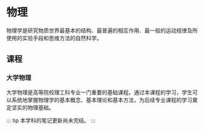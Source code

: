 # 物理

物理学是研究物质世界最基本的结构、最普遍的相互作用、最一般的运动规律及所使用的实验手段和思维方法的自然科学。

## 课程

### 大学物理

大学物理是高等院校理工科专业一门重要的基础课程。通过本课程的学习，学生可以系统地掌握物理学的基本概念、基本理论和基本方法，为后续专业课程的学习奠定坚实的物理基础。

<CourseLink text="大学物理" href="大学物理/index.html" />

::: tip
本学科的笔记更新尚未完结。
:::